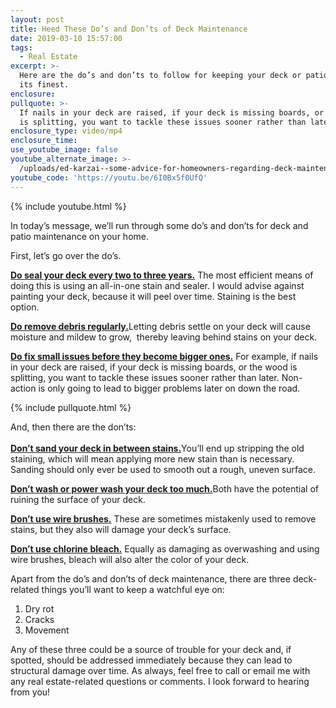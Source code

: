 ```yaml
---
layout: post
title: Heed These Do’s and Don’ts of Deck Maintenance
date: 2019-03-10 15:57:00
tags:
  - Real Estate
excerpt: >-
  Here are the do’s and don’ts to follow for keeping your deck or patio looking
  its finest.
enclosure:
pullquote: >-
  If nails in your deck are raised, if your deck is missing boards, or the wood
  is splitting, you want to tackle these issues sooner rather than later.
enclosure_type: video/mp4
enclosure_time:
use_youtube_image: false
youtube_alternate_image: >-
  /uploads/ed-karzai--some-advice-for-homeowners-regarding-deck-maintenance-youtube.jpg
youtube_code: 'https://youtu.be/6I0Bx5f0UfQ'
---
```


{% include youtube.html %}

In today’s message, we’ll run through some do’s and don’ts for deck and patio maintenance on your home.&nbsp;

First, let’s go over the do’s.&nbsp;

<u><strong>Do seal your deck every two to three years.</strong></u> The most efficient means of doing this is using an all-in-one stain and sealer. I would advise against painting your deck, because it will peel over time. Staining is the best option.&nbsp;

<u><strong>Do remove debris regularly.</strong></u>Letting debris settle on your deck will cause moisture and mildew to grow, &nbsp;thereby leaving behind stains on your deck.&nbsp;

<u><strong>Do fix small issues before they become bigger ones.</strong></u> For example, if nails in your deck are raised, if your deck is missing boards, or the wood is splitting, you want to tackle these issues sooner rather than later. Non-action is only going to lead to bigger problems later on down the road.

{% include pullquote.html %}

And, then there are the don’ts:&nbsp;<br><br><u><strong>Don&rsquo;t sand your deck in between stains.</strong></u>You’ll end up stripping the old staining, which will mean applying more new stain than is necessary. Sanding should only ever be used to smooth out a rough, uneven surface.&nbsp;

<u><strong>Don&rsquo;t wash or power wash your deck too much.</strong></u>Both have the potential of ruining the surface of your deck.&nbsp;

<u><strong>Don&rsquo;t use wire brushes.</strong></u> These are sometimes mistakenly used to remove stains, but they also will damage your deck’s surface.&nbsp;

<u><strong>Don&rsquo;t use chlorine bleach.</strong></u> Equally as damaging as overwashing and using wire brushes, bleach will also alter the color of your deck.&nbsp;

Apart from the do’s and don’ts of deck maintenance, there are three deck-related things you’ll want to keep a watchful eye on:&nbsp;

1. Dry rot
2. Cracks&nbsp;
3. Movement &nbsp; &nbsp;

Any of these three could be a source of trouble for your deck and, if spotted, should be addressed immediately because they can lead to structural damage over time. As always, feel free to call or email me with any real estate-related questions or comments. I look forward to hearing from you!